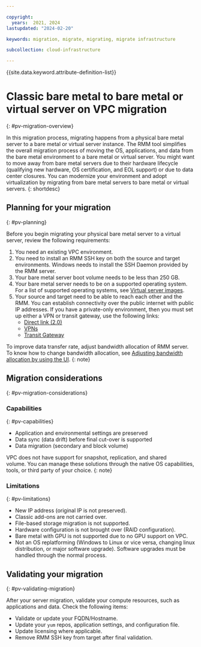 ```yaml
---

copyright:
  years:  2021, 2024
lastupdated: "2024-02-20"

keywords: migration, migrate, migrating, migrate infrastructure

subcollection: cloud-infrastructure

---
```


{{site.data.keyword.attribute-definition-list}}

# Classic bare metal to bare metal or virtual server on VPC migration
{: #pv-migration-overview}

In this migration process, migrating happens from a physical bare metal server to a bare metal or virtual server instance. The RMM tool simplifies the overall migration process of moving the OS, applications, and data from the bare metal environment to a bare metal or virtual server. You might want to move away from bare metal servers due to their hardware lifecycle (qualifying new hardware, OS certification, and EOL support) or due to data center closures. You can modernize your environment and adopt virtualization by migrating from bare metal servers to bare metal or virtual servers.
{: shortdesc}

## Planning for your migration
{: #pv-planning}

Before you begin migrating your physical bare metal server to a virtual server, review the following requirements:

1. You need an existing VPC environment.
2. You need to install an RMM SSH key on both the source and target environments. Windows needs to install the SSH Daemon provided by the RMM server.
3. Your bare metal server boot volume needs to be less than 250 GB.
4. Your bare metal server needs to be on a supported operating system. For a list of supported operating systems, see [Virtual server images](/docs/vpc?topic=vpc-about-images). 
5. Your source and target need to be able to reach each other and the RMM. You can establish connectivity over the public internet with public IP addresses. If you have a private-only environment, then you must set up either a VPN or transit gateway, use the following links:
   - [Direct link (2.0)](https://cloud.ibm.com/docs/dl?topic=dl-get-started-with-ibm-cloud-dl) 
   - [VPNs](https://cloud.ibm.com/docs/vpc?topic=vpc-vpn-overview)
   - [Transit Gateway](https://cloud.ibm.com/docs/transit-gateway?topic=transit-gateway-ordering-transit-gateway)

To improve data transfer rate, adjust bandwidth allocation of RMM server. To know how to change bandwidth allocation, see [Adjusting bandwidth allocation by using the UI](/docs/vpc?topic=vpc-managing-virtual-server-instances&interface=ui#adjusting-bandwidth-allocation-ui).
{: note}

## Migration considerations
{: #pv-migration-considerations}

### Capabilities 
{: #pv-capabilities}

* Application and environmental settings are preserved
* Data sync (data drift) before final cut-over is supported
* Data migration (secondary and block volume)  

VPC does not have support for snapshot, replication, and shared volume. You can manage these solutions through the native OS capabilities, tools, or third party of your choice.
{: note}

### Limitations
{: #pv-limitations}

* New IP address (original IP is not preserved).
* Classic add-ons are not carried over.
* File-based storage migration is not supported.
* Hardware configuration is not brought over (RAID configuration).
* Bare metal with GPU is not supported due to no GPU support on VPC.
* Not an OS replatforming (Windows to Linux or vice versa, changing linux distribution, or major software upgrade). Software upgrades must be handled through the normal process.

## Validating your migration 
{: #pv-validating-migration}

After your server migration, validate your compute resources, such as applications and data. Check the following items:

* Validate or update your FQDN/Hostname.
* Update your `yum` repos, application settings, and configuration file.
* Update licensing where applicable.
* Remove RMM SSH key from target after final validation.
